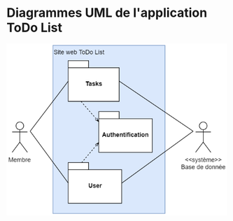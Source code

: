 # Diagrammes UML de l'application ToDo List

![package](https://raw.githubusercontent.com/zohac/ToDoList/develop/Documentation/Diagrammes/Diagrammes%20de%20package.png)